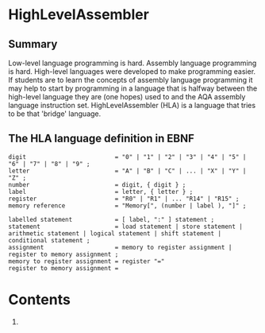 # HighLevelAssembler

## Summary
Low-level language programming is hard. Assembly language programming is hard. High-level languages were developed to make programming easier. If students are to learn the concepts of assembly language programming it may help to start by programming in a language that is halfway between the high-level language they are (one hopes) used to and the AQA assembly language instruction set. HighLevelAssembler (HLA) is a language that tries to be that 'bridge' language.

## The HLA language definition in EBNF
```
digit                         = "0" | "1" | "2" | "3" | "4" | "5" | "6" | "7" | "8" | "9" ;
letter                        = "A" | "B" | "C" | ... | "X" | "Y" | "Z" ;
number                        = digit, { digit } ;
label                         = letter, { letter } ;
register                      = "R0" | "R1" | ... "R14" | "R15" ;
memory reference              = "Memory[", (number | label ), "]" ;

labelled statement            = [ label, ":" ] statement ;
statement                     = load statement | store statement | arithmetic statement | logical statement | shift statement | conditional statement ;  
assignment                    = memory to register assignment | register to memory assignment ;
memory to register assignment = register "=" 
register to memory assignment =
```


# Contents
1. 
